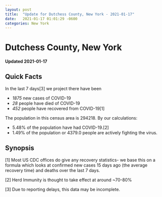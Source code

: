 ```yaml
---
layout: post
title:  "Update for Dutchess County, New York - 2021-01-17"
date:   2021-01-17 01:01:29 -0600
categories: New York
---
```


# Dutchess County, New York
#### Updated 2021-01-17

## Quick Facts

In the last 7 days[3] we project there have been
- *1875* new cases of COVID-19
- *28* people have died of COVID-19
- *452* people have recovered from COVID-19[1]

The population in this census area is 294218. By our calculations:
- 5.48% of the population have had COVID-19.[2]
- 1.49% of the population or 4379.0 people are actively fighting the virus.

## Synopsis




[1] Most US CDC offices do give any recovery statistics- we base this on a formula which looks at confirmed new cases
15 days ago (the average recovery time) and deaths over the last 7 days.

[2] Herd Immunity is thought to take effect at around ~70-80%

[3] Due to reporting delays, this data may be incomplete.
 
    